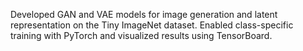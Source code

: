 Developed GAN and VAE models for image generation and latent representation on the
Tiny ImageNet dataset. Enabled class-specific training with PyTorch and visualized results
using TensorBoard.
